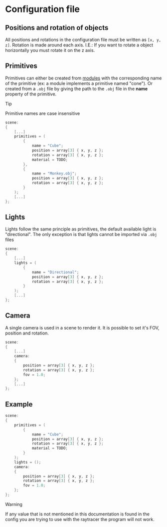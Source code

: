 # Configuration file

## Positions and rotation of objects

All positions and rotations in the configuration file must be written as `[x, y, z]`. Rotation is made around each axis. I.E.: If you want to rotate a object horizontally you must rotate it on the z axis.

## Primitives

Primitives can either be created from [modules](Modules.md) with the corresponding name of the primitive (ex: a module implements a primitive named "cone"). Or created from a `.obj` file by giving the path to the `.obj` file in the __name__ property of the primitive.

> [!TIP]
> Primitive names are case insensitive

```c
scene:
{
    [...]
    primitives = (
        {
            name = "Cube";
            position = array[3] { x, y, z };
            rotation = array[3] { x, y, z };
            material = TODO;
        },
        {
            name = "Monkey.obj";
            position = array[3] { x, y, z };
            rotation = array[3] { x, y, z };
        }
    );
    [...]
};
```

## Lights

Lights follow the same principle as primitives, the default available light is "directional". The only exception is that lights cannot be imported via `.obj` files

```c
scene:
{
    [...]
    lights = (
        {
            name = "Directional";
            position = array[3] { x, y, z };
            rotation = array[3] { x, y, z };
        }
    );
    [...]
};
```

## Camera

A single camera is used in a scene to render it. It is possible to set it's FOV, position and rotation.

```c
scene:
{
    [...]
    camera:
    {
        position = array[3] { x, y, z };
        rotation = array[3] { x, y, z };
        fov = 1.0;
    };
    [...]
};
```

## Example

```c
scene:
{
    primitives = (
        {
            name = "Cube";
            position = array[3] { x, y, z };
            rotation = array[3] { x, y, z };
            material = TODO;
        }
    );
    lights = ();
    camera:
    {
        position = array[3] { x, y, z };
        rotation = array[3] { x, y, z };
        fov = 1.0;
    };
};
```

> [!WARNING]
> If any value that is not mentioned in this documentation is found in the config you are trying to use with the raytracer the program will not work.
